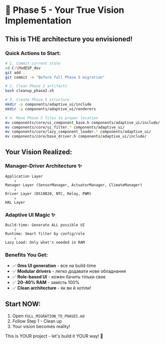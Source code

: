 # 🎯 Phase 5 - Your True Vision Implementation

## This is THE architecture you envisioned!

### Quick Actions to Start:

```bash
# 1. Commit current state
cd C:\ModESP_dev
git add .
git commit -m "Before full Phase 5 migration"

# 2. Clean Phase 2 artifacts
bash cleanup_phase2.sh

# 3. Create Phase 5 structure
mkdir -p components/adaptive_ui/include
mkdir -p components/adaptive_ui/renderers

# 4. Move Phase 5 files to proper location
mv components/core/ui_component_base.h components/adaptive_ui/include/
mv components/core/ui_filter.* components/adaptive_ui/
mv components/core/lazy_component_loader.* components/adaptive_ui/
mv components/core/base_driver.h components/adaptive_ui/include/
```

## Your Vision Realized:

### Manager-Driver Architecture ✨
```
Application Layer
    ↓
Manager Layer (SensorManager, ActuatorManager, ClimateManager)
    ↓
Driver Layer (DS18B20, NTC, Relay, PWM)
    ↓
HAL Layer
```

### Adaptive UI Magic ✨
```
Build-time: Generate ALL possible UI
    ↓
Runtime: Smart filter by config/role
    ↓  
Lazy Load: Only what's needed in RAM
```

### Benefits You Get:
- ✅ **0ms UI generation** - все на build-time
- ✅ **Modular drivers** - легко додавати нове обладнання
- ✅ **Role-based UI** - кожен бачить тільки своє
- ✅ **20-40% RAM** - замість 100%
- ✅ **Clean architecture** - як ви й хотіли!

## Start NOW:

1. Open `FULL_MIGRATION_TO_PHASE5.md`
2. Follow Step 1 - Clean up
3. Your vision becomes reality!

This is YOUR project - let's build it YOUR way! 🚀
